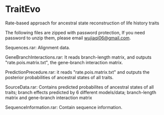 # TraitEvo
Rate-based approach for ancestral state reconstruction of life history traits

The following files are zipped with password protection, If you need password to unzip them, please email wujiaqi06@gmail.com.

Sequences.rar: Alignment data.

GeneBranchInteractions.rar: It reads branch-length matrix, and outputs "rate.pois.matrix.txt", the gene-branch interaction matrix.

PredictionPrecedure.rar: it reads "rate.pois.matrix.txt" and outputs the posterior probabilities of ancestral states of all traits.

SourceData.rar: Contains predicted probabilites of ancestral states of all traits; branch effects predicted by 6 different models/data; branch-length matrix and gene-branch interaction matrix

SequenceInformation.rar: Contain sequence information.
